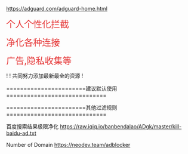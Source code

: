 https://adguard.com/adguard-home.html
<p>
	<span style="font-size:24px;color:#E53333;">个人个性化拦截</span>
</p>

<p>
	<span style="font-size:24px;color:#E53333;">净化各种连接</span>
</p>
	<span style="font-size:24px;color:#E53333;">广告,隐私收集等</span>
</p>
! 
! 共同努力添加最新最全的资源
! 



=======================建议默认使用=============================







=======================其他过滤规则=============================





百度搜索结果极限净化
https://raw.iqiq.io/banbendalao/ADgk/master/kill-baidu-ad.txt

Number of Domain
https://neodev.team/adblocker
